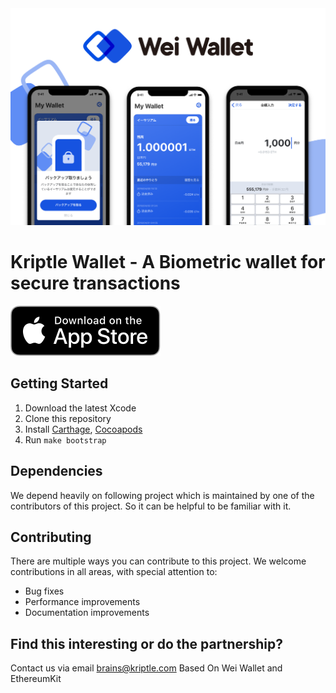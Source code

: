 <img src=resources/cover_img.png>

# Kriptle Wallet - A Biometric wallet for secure transactions 

[<img src=resources/app-store-badge.svg>](https://itunes.apple.com/us/app/wei-wallet/id1376979142)

## Getting Started

1. Download the latest Xcode
2. Clone this repository
3. Install [Carthage](https://github.com/Carthage/Carthage), [Cocoapods](https://cocoapods.org)
4. Run `make bootstrap`

## Dependencies

We depend heavily on following project which is maintained by one of the contributors of this project. So it can be helpful to be familiar with it.

## Contributing

There are multiple ways you can contribute to this project. We welcome contributions in all areas, with special attention to:
- Bug fixes
- Performance improvements
- Documentation improvements

## Find this interesting or do the partnership?

Contact us via email brains@kriptle.com
Based On Wei Wallet and EthereumKit